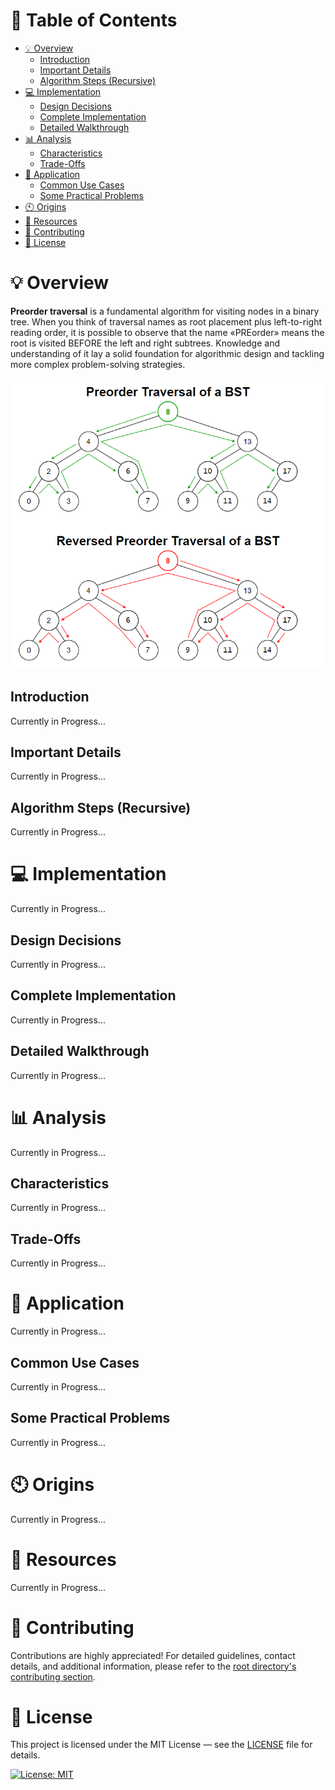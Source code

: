 # &#128209; Table of Contents
- [💡 Overview](#-overview)
  - [Introduction](#introduction)
  - [Important Details](#important-details)
  - [Algorithm Steps (Recursive)](#algorithm-steps-recursive)
- [💻 Implementation](#-implementation)
  - [Design Decisions](#design-decisions)
  - [Complete Implementation](#complete-implementation)
  - [Detailed Walkthrough](#detailed-walkthrough)
- [📊 Analysis](#-analysis)
  - [Characteristics](#characteristics)
  - [Trade-Offs](#trade-offs)
- [📝 Application](#-application)
  - [Common Use Cases](#common-use-cases)
  - [Some Practical Problems](#some-practical-problems)
- [🕙 Origins](#-origins)
- [📖 Resources](#-resources)
- [🤝 Contributing](#-contributing)
- [🔏 License](#-license)



# &#128161; Overview
**Preorder traversal** is a fundamental algorithm for visiting nodes in a binary tree. When you think of traversal names as root placement plus left-to-right reading order, it is possible to observe that the name «PREorder» means the root is visited BEFORE the left and right subtrees. Knowledge and understanding of it lay a solid foundation for algorithmic design and tackling more complex problem-solving strategies.
<p align="center"><img src="./Images/PreorderTraversal.png"/></p>


## Introduction
Currently in Progress...


## Important Details
Currently in Progress...


## Algorithm Steps (Recursive)
Currently in Progress...



# &#x1F4BB; Implementation
Currently in Progress...


## Design Decisions
Currently in Progress...


## Complete Implementation
Currently in Progress...


## Detailed Walkthrough
Currently in Progress...



# &#128202; Analysis
Currently in Progress...


## Characteristics
Currently in Progress...


## Trade-Offs
Currently in Progress...



# &#128221; Application
Currently in Progress...


## Common Use Cases
Currently in Progress...  


## Some Practical Problems
Currently in Progress...



# &#x1F559; Origins
Currently in Progress...  



# &#128214; Resources
Currently in Progress...



# &#129309; Contributing
Contributions are highly appreciated! For detailed guidelines, contact details, and additional information, please refer to the [root directory's contributing section](../../../#-contributing).



# &#128271; License
This project is licensed under the MIT License — see the [LICENSE](https://github.com/vezzolter/DSA/blob/main/LICENSE) file for details.

[![License: MIT](https://img.shields.io/badge/License-MIT-yellow.svg)](https://opensource.org/licenses/MIT)